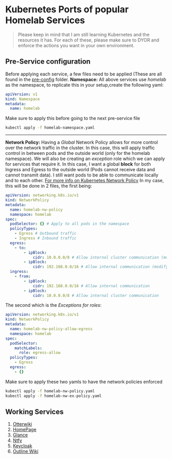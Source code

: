 # Kubernetes Ports of popular Homelab Services

> Please keep in mind that I am still learning Kubernetes and the resources it has. For each of these, please make sure to DYOR and enforce the actions you want in your own environment.

## Pre-Service configuration

Before applying each service, a few files need to be applied (These are all found in the [pre-config]() folder.
**Namespace:**
All above services use _homelab_ as the namespace, to replicate this in your setup,create the following yaml:

```yaml filename="homelab-namespace.yaml"
apiVersion: v1
kind: Namespace
metadata:
  name: homelab
```

Make sure to apply this before going to the next pre-service file

```bash
kubectl apply -f homelab-namespace.yaml
```

---

**Network Policy:**
Having a _Global_ Network Policy allows for more control over the network traffic in the cluster. In this case, this will apply traffic control in between pods and the outside world (only for the homelab namespace).
We will also be creating an _exception_ role which we can apply for services that require it.
In this case, I want a global **block** for both Ingress and Egress to the outside world (Pods cannot receive data and cannot transmit data). I still want pods to be able to communicate locally and to each other.
[For more info on Kubernetes Network Policy](https://kubernetes.io/docs/concepts/services-networking/network-policies/)
In my case, this will be done in 2 files, the first being:

```yaml filename="homelab-nw-policy.yaml"
apiVersion: networking.k8s.io/v1
kind: NetworkPolicy
metadata:
  name: homelab-nw-policy
  namespace: homelab
spec:
  podSelector: {} # Apply to all pods in the namespace
  policyTypes:
    - Egress # Outbound traffic
    - Ingress # Inbound traffic
  egress:
    - to:
        - ipBlock:
            cidr: 10.0.0.0/8 # Allow internal cluster communication (modify based on your cluster's CIDR)
        - ipBlock:
            cidr: 192.168.0.0/16 # Allow internal communication (modify based on your lan ip CIDR)
  ingress:
    - from:
        - ipBlock:
            cidr: 192.168.0.0/16 # Allow internal communication
        - ipBlock:
            cidr: 10.0.0.0/8 # Allow internal cluster communication
```

The second which is the _Exceptions for roles_:

```yaml filename="homelab-nw-ex-policy.yaml"
apiVersion: networking.k8s.io/v1
kind: NetworkPolicy
metadata:
  name: homelab-nw-policy-allow-egress
  namespace: homelab
spec:
  podSelector:
    matchLabels:
      role: egress-allow
  policyTypes:
    - Egress
  egress:
    - {}
```

Make sure to apply these two yamls to have the network policies enforced

```bash
kubectl apply -f homelab-nw-policy.yaml
kubectl apply -f homelab-nw-ex-policy.yaml
```

## Working Services
1. [Otterwiki](./otterwiki/README.md)
2. [HomePage](./homepage/README.md)
3. [Glance](./glance/README.md)
4. [Ntfy](./ntfy/README.md)
5. [Keycloak](./keycloak/README.md)
6. [Outline Wiki](./outline/)
